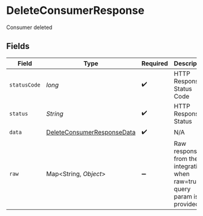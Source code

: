 # DeleteConsumerResponse

Consumer deleted


## Fields

| Field                                                                               | Type                                                                                | Required                                                                            | Description                                                                         | Example                                                                             |
| ----------------------------------------------------------------------------------- | ----------------------------------------------------------------------------------- | ----------------------------------------------------------------------------------- | ----------------------------------------------------------------------------------- | ----------------------------------------------------------------------------------- |
| `statusCode`                                                                        | *long*                                                                              | :heavy_check_mark:                                                                  | HTTP Response Status Code                                                           | 200                                                                                 |
| `status`                                                                            | *String*                                                                            | :heavy_check_mark:                                                                  | HTTP Response Status                                                                | OK                                                                                  |
| `data`                                                                              | [DeleteConsumerResponseData](../../models/components/DeleteConsumerResponseData.md) | :heavy_check_mark:                                                                  | N/A                                                                                 |                                                                                     |
| `raw`                                                                               | Map\<String, *Object*>                                                              | :heavy_minus_sign:                                                                  | Raw response from the integration when raw=true query param is provided             |                                                                                     |